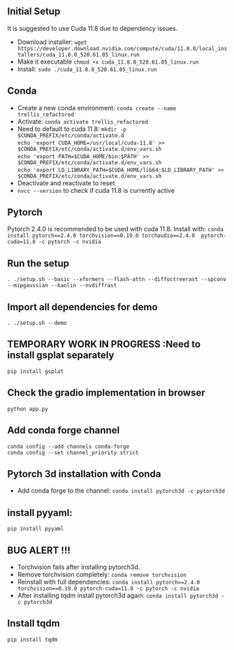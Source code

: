 ## Initial Setup
It is suggested to use Cuda 11.8 due to dependency issues. 
- Download installer:
```wget https://developer.download.nvidia.com/compute/cuda/11.8.0/local_installers/cuda_11.8.0_520.61.05_linux.run```
- Make it executable
```chmod +x cuda_11.8.0_520.61.05_linux.run```
- Install:
```sudo ./cuda_11.8.0_520.61.05_linux.run```

## Conda
- Create a new conda environment:
```conda create --name trellis_refactored```
- Activate:
```conda activate trellis_refactored```
- Need to default to cuda 11.8:
```mkdir -p $CONDA_PREFIX/etc/conda/activate.d```\
```echo 'export CUDA_HOME=/usr/local/cuda-11.8' >> $CONDA_PREFIX/etc/conda/activate.d/env_vars.sh```\
```echo 'export PATH=$CUDA_HOME/bin:$PATH' >> $CONDA_PREFIX/etc/conda/activate.d/env_vars.sh```\
```echo 'export LD_LIBRARY_PATH=$CUDA_HOME/lib64:$LD_LIBRARY_PATH' >> $CONDA_PREFIX/etc/conda/activate.d/env_vars.sh```
- Deactivate and reactivate to reset
- ```nvcc --version``` to check if cuda 11.8 is currently active

## Pytorch 
Pytorch 2.4.0 is recommended to be used with cuda 11.8. Install with:
```conda install pytorch==2.4.0 torchvision==0.19.0 torchaudio==2.4.0  pytorch-cuda=11.8 -c pytorch -c nvidia```

## Run the setup
```. ./setup.sh --basic --xformers --flash-attn --diffoctreerast --spconv --mipgaussian --kaolin --nvdiffrast```

## Import all dependencies for demo
```. ./setup.sh --demo```

## TEMPORARY WORK IN PROGRESS :Need to install gsplat separately
```pip install gsplat```

## Check the gradio implementation in browser
```python app.py```

## Add conda forge channel
```conda config --add channels conda-forge```\
```conda config --set channel_priority strict```

## Pytorch 3d installation with Conda
- Add conda forge to the channel:
```conda install pytorch3d -c pytorch3d```

## install pyyaml:
```pip install pyyaml```

## BUG ALERT !!!
- Torchvision fails after installing pytorch3d.
- Remove torchvision completely:
```conda remove torchvision```
- Reinstall with full dependencies:
```conda install pytorch==2.4.0 torchvision==0.19.0 pytorch-cuda=11.8 -c pytorch -c nvidia```
- After installing tqdm install pytorch3d again:
```conda install pytorch3d -c pytorch3d```

## Install tqdm
```pip install tqdm```
